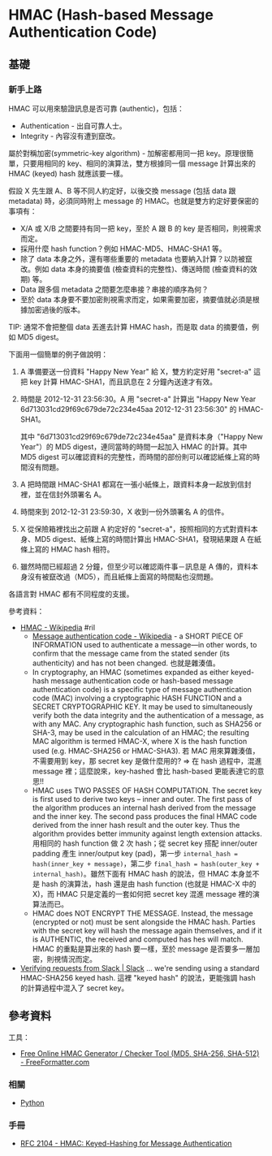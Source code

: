 # HMAC (Hash-based Message Authentication Code)

## 基礎

### 新手上路

HMAC 可以用來驗證訊息是否可靠 (authentic)，包括：

  - Authentication - 出自可靠人士。
  - Integrity - 內容沒有遭到竄改。

屬於對稱加密(symmetric-key algorithm) - 加解密都用同一把 key。原理很簡單，只要用相同的 key、相同的演算法，雙方根據同一個 message 計算出來的 HMAC (keyed) hash 就應該要一樣。

假設 X 先生跟 A、B 等不同人約定好，以後交換 message (包括 data 跟 metadata) 時，必須同時附上 message 的 HMAC。也就是雙方約定好要保密的事項有：

  - X/A 或 X/B 之間要持有同一把 key，至於 A 跟 B 的 key 是否相同，則視需求而定。
  - 採用什麼 hash function？例如 HMAC-MD5、HMAC-SHA1 等。
  - 除了 data 本身之外，還有哪些重要的 metadata 也要納入計算？以防被竄改。例如 data 本身的摘要值 (檢查資料的完整性)、傳送時間 (檢查資料的效期) 等。
  - Data 跟多個 metadata 之間要怎麼串接？串接的順序為何？
  - 至於 data 本身要不要加密則視需求而定，如果需要加密，摘要值就必須是根據加密過後的版本。

TIP: 通常不會把整個 data 丟進去計算 HMAC hash，而是取 data 的摘要值，例如 MD5 digest。

下面用一個簡單的例子做說明：

 1. A 準備要送一份資料 "Happy New Year" 給 X，雙方約定好用 "secret-a" 這把 key 計算 HMAC-SHA1，而且訊息在 2 分鐘內送達才有效。
 2. 時間是 2012-12-31 23:56:30。A 用 "secret-a" 計算出 "Happy New Year 6d713031cd29f69c679de72c234e45aa 2012-12-31 23:56:30" 的 HMAC-SHA1。

    其中 "6d713031cd29f69c679de72c234e45aa" 是資料本身（"Happy New Year"）的 MD5 digest，連同當時的時間一起加入 HMAC 的計算。其中 MD5 digest 可以確認資料的完整性，而時間的部份則可以確認紙條上寫的時間沒有問題。

 3. A 把時間跟 HMAC-SHA1 都寫在一張小紙條上，跟資料本身一起放到信封裡，並在信封外頭署名 A。
 4. 時間來到 2012-12-31 23:59:30，X 收到一份外頭署名 A 的信件。
 5. X 從保險箱裡找出之前跟 A 約定好的 "secret-a"，按照相同的方式對資料本身、MD5 digest、紙條上寫的時間計算出 HMAC-SHA1，發現結果跟 A 在紙條上寫的 HMAC hash 相符。
 6. 雖然時間已經超過 2 分鐘，但至少可以確認兩件事－訊息是 A 傳的，資料本身沒有被竄改過（MD5），而且紙條上面寫的時間點也沒問題。

各語言對 HMAC 都有不同程度的支援。

參考資料：

  - [HMAC \- Wikipedia](https://en.wikipedia.org/wiki/HMAC) #ril
      - [Message authentication code \- Wikipedia](https://en.wikipedia.org/wiki/Message_authentication_code) - a SHORT PIECE OF INFORMATION used to authenticate a message—in other words, to confirm that the message came from the stated sender (its authenticity) and has not been changed. 也就是雜湊值。
      - In cryptography, an HMAC (sometimes expanded as either keyed-hash message authentication code or hash-based message authentication code) is a specific type of message authentication code (MAC) involving a cryptographic HASH FUNCTION and a SECRET CRYPTOGRAPHIC KEY. It may be used to simultaneously verify both the data integrity and the authentication of a message, as with any MAC. Any cryptographic hash function, such as SHA256 or SHA-3, may be used in the calculation of an HMAC; the resulting MAC algorithm is termed HMAC-X, where X is the hash function used (e.g. HMAC-SHA256 or HMAC-SHA3). 若 MAC 用來算雜湊值，不需要用到 key，那 secret key 是做什麼用的? => 在 hash 過程中，混進 message 裡；這麼說來，key-hashed 會比 hash-based 更能表達它的意思!!
     - HMAC uses TWO PASSES OF HASH COMPUTATION. The secret key is first used to derive two keys – inner and outer. The first pass of the algorithm produces an internal hash derived from the message and the inner key. The second pass produces the final HMAC code derived from the inner hash result and the outer key. Thus the algorithm provides better immunity against length extension attacks. 用相同的 hash function 做 2 次 hash；從 secret key 搭配 inner/outer padding 產生 inner/output key (pad)，第一步 `internal_hash = hash(inner_key + message)`，第二步 `final_hash = hash(outer_key + internal_hash)`。雖然下面有 HMAC hash 的說法，但 HMAC 本身並不是 hash 的演算法，hash 還是由 hash function (也就是 HMAC-X 中的 X)，而 HMAC 只是定義的一套如何把 secret key 混進 message 裡的演算法而已。
     - HMAC does NOT ENCRYPT THE MESSAGE. Instead, the message (encrypted or not) must be sent alongside the HMAC hash. Parties with the secret key will hash the message again themselves, and if it is AUTHENTIC, the received and computed has hes will match. HMAC 的重點是算出來的 hash 要一樣，至於 message 是否要多一層加密，則視情況而定。
  - [Verifying requests from Slack \| Slack](https://api.slack.com/docs/verifying-requests-from-slack) ... we're sending using a standard HMAC-SHA256 keyed hash. 這裡 "keyed hash" 的說法，更能強調 hash 的計算過程中混入了 secret key。

## 參考資料

工具：

  - [Free Online HMAC Generator / Checker Tool (MD5, SHA-256, SHA-512) - FreeFormatter.com](https://www.freeformatter.com/hmac-generator.html)

### 相關

  - [Python](python-hmac.md)

### 手冊

  - [RFC 2104 - HMAC: Keyed-Hashing for Message Authentication](https://tools.ietf.org/html/rfc2104.html)